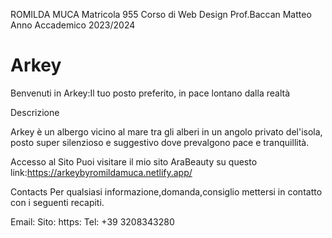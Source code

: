ROMILDA MUCA
Matricola 955
Corso di Web Design
Prof.Baccan Matteo
Anno Accademico 2023/2024



# Arkey
Benvenuti in Arkey:Il tuo posto preferito, in pace lontano dalla realtà


Descrizione

Arkey è un albergo vicino al mare tra gli alberi in un angolo privato del'isola, posto super silenzioso e suggestivo dove prevalgono pace e tranquillità.


Accesso al Sito
Puoi visitare il mio sito AraBeauty su questo link:https://arkeybyromildamuca.netlify.app/

Contacts
Per qualsiasi informazione,domanda,consiglio mettersi in contatto con i seguenti recapiti.

Email: 
Sito: https:
Tel: +39 3208343280
